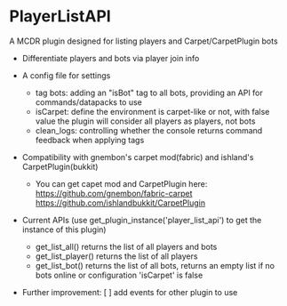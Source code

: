 # PlayerListAPI
A MCDR plugin designed for listing players and Carpet/CarpetPlugin bots

- Differentiate players and bots via player join info 
- A config file for settings
  - tag bots: adding an "isBot" tag to all bots, providing an API for commands/datapacks to use
  - isCarpet: define the environment is carpet-like or not, with false value the plugin will consider all players as players, not bots
  - clean_logs: controlling whether the console returns command feedback when applying tags
- Compatibility with gnembon's carpet mod(fabric) and ishland's CarpetPlugin(bukkit)
  - You can get capet mod and CarpetPlugin here: <br>
    https://github.com/gnembon/fabric-carpet<br>
    https://github.com/ishlandbukkit/CarpetPlugin
- Current APIs  (use get_plugin_instance('player_list_api') to get the instance of this plugin)
  - get_list_all()    returns the list of all players and bots
  - get_list_player() returns the list of all players
  - get_list_bot()    returns the list of all bots, returns an empty list if no bots online or configuration 'isCarpet' is false
    
- Further improvement:
  [ ] add events for other plugin to use 
